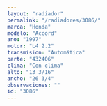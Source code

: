 ```yaml
---
layout: "radiador"
permalink: "/radiadores/3086/"
marca: "Honda"
modelo: "Accord"
ano: "1997"
motor: "L4 2.2"
transmision: "Automática"
parte: "432406"
clima: "Con clima"
alto: "13 3/16"
ancho: "26 3/4"
observaciones: ""
id: "3086"
---
```


